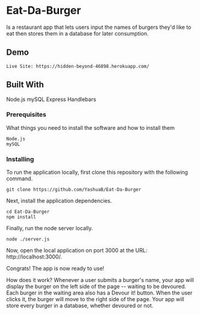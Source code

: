
# Eat-Da-Burger 
Is a restaurant app that lets users input the names of burgers they'd like to eat then stores them in a database for later consumption.


## Demo
```
Live Site: https://hidden-beyond-46898.herokuapp.com/
```
## Built With
Node.js
mySQL
Express
Handlebars
### Prerequisites
What things you need to install the software and how to install them

```
Node.js
mySQL

```
### Installing
To run the application locally, first clone this repository with the following command.
```
git clone https://github.com/YashuaB/Eat-Da-Burger
```
Next, install the application dependencies.

```
cd Eat-Da-Burger
npm install
```
Finally, run the node server locally.

```
node ./server.js
```
Now, open the local application on port 3000 at the URL: http://localhost:3000/.

Congrats! The app is now ready to use!

How does it work?
Whenever a user submits a burger's name, your app will display the burger on the left side of the page -- waiting to be devoured.
Each burger in the waiting area also has a Devour it! button. When the user clicks it, the burger will move to the right side of the page.
Your app will store every burger in a database, whether devoured or not.